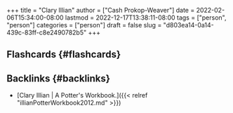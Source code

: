 +++
title = "Clary Illian"
author = ["Cash Prokop-Weaver"]
date = 2022-02-06T15:34:00-08:00
lastmod = 2022-12-17T13:38:11-08:00
tags = ["person", "person"]
categories = ["person"]
draft = false
slug = "d803ea14-0a14-439c-83ff-c8e2490782b5"
+++

## Flashcards {#flashcards}


## Backlinks {#backlinks}

-   [Clary Illian | A Potter's Workbook.]({{< relref "illianPotterWorkbook2012.md" >}})
